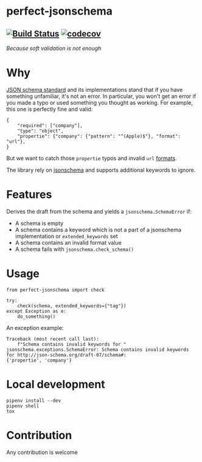 # perfect-jsonschema
[![Build Status](https://travis-ci.org/manycoding/perfect-jsonschema.svg?branch=master)](https://travis-ci.org/manycoding/perfect-jsonschema)
[![codecov](https://codecov.io/gh/manycoding/perfect-jsonschema/branch/master/graph/badge.svg)](https://codecov.io/gh/manycoding/perfect-jsonschema)
---
_Because soft validation is not enough_

# Why
[JSON schema standard](https://json-schema.org/) and its implementations stand that if you have something unfamiliar, it's not an error. In particular, you won't get an error if you made a typo or used something you thought as working. For example, this one is perfectly fine and valid:

    {
        "required": ["company"],
        "type": "object",
        "propertie": {"company": {"pattern": "^(Apple)$"}, "format": "url"},
    }
    
But we want to catch those `propertie` typos and invalid `url` [formats](https://python-jsonschema.readthedocs.io/en/latest/validate/#validating-formats).

The library rely on [jsonschema](https://github.com/Julian/jsonschema) and supports additional keywords to ignore.

# Features

Derives the draft from the schema and yields a `jsonschema.SchemaError` if:
* A schema is empty
* A schema contains a keyword which is not a part of a jsonschema implementation or `extended_keywords` set
* A schema contains an invalid format value
* A schema fails with `jsonschema.check_schema()`

# Usage

    from perfect-jsonschema import check

    try:
        check(schema, extended_keywords={"tag"})
    except Exception as e:
        do_something()

An exception example:

    Traceback (most recent call last):
        f"Schema contains invalid keywords for "
    jsonschema.exceptions.SchemaError: Schema contains invalid keywords for http://json-schema.org/draft-07/schema#:
    {'propertie', 'company'}

# Local development

    pipenv install --dev
    pipenv shell
    tox

# Contribution
  
  Any contribution is welcome
  
